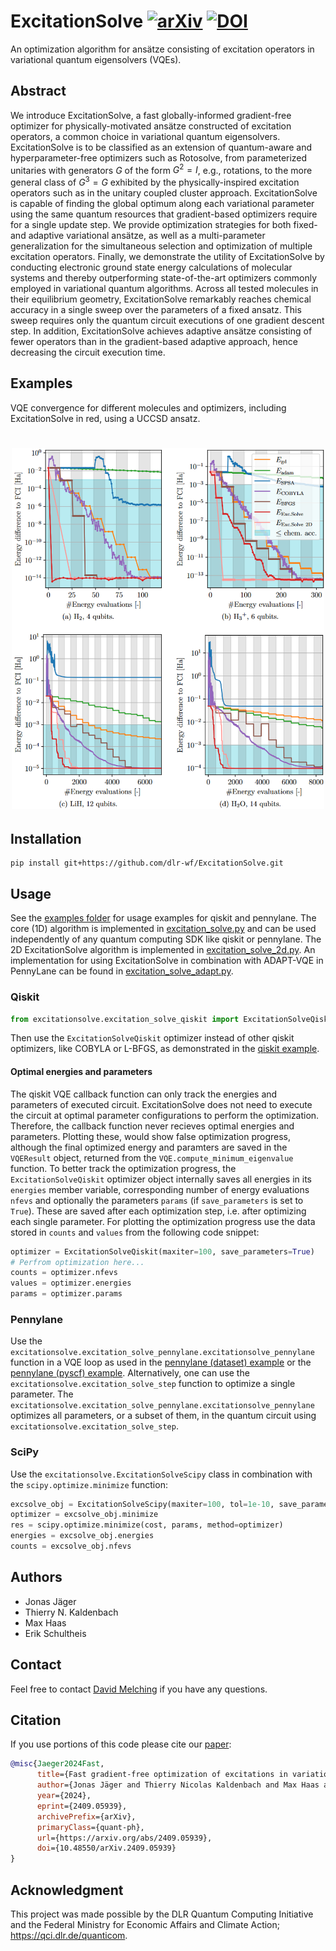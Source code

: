 # ExcitationSolve [![arXiv](https://img.shields.io/badge/arXiv-2409.05939-blue.svg?logo=arxiv&logoColor=white.svg)](https://arxiv.org/abs/2409.05939) [![DOI](https://zenodo.org/badge/958004975.svg)](https://doi.org/10.5281/zenodo.17457122)

An optimization algorithm for ansätze consisting of excitation operators in variational quantum eigensolvers (VQEs).

## Abstract
We introduce ExcitationSolve, a fast globally-informed gradient-free optimizer for physically-motivated ansätze constructed of excitation operators, a common choice in variational quantum eigensolvers. ExcitationSolve is to be classified as an extension of quantum-aware and hyperparameter-free optimizers such as Rotosolve, from parameterized unitaries with generators $G$ of the form $G^2=I$, e.g., rotations, to the more general class of $G^3=G$ exhibited by the physically-inspired excitation operators such as in the unitary coupled cluster approach. ExcitationSolve is capable of finding the global optimum along each variational parameter using the same quantum resources that gradient-based optimizers require for a single update step. We provide optimization strategies for both fixed- and adaptive variational ansätze, as well as a multi-parameter generalization for the simultaneous selection and optimization of multiple excitation operators. Finally, we demonstrate the utility of ExcitationSolve by conducting electronic ground state energy calculations of molecular systems and thereby outperforming state-of-the-art optimizers commonly employed in variational quantum algorithms. Across all tested molecules in their equilibrium geometry, ExcitationSolve remarkably reaches chemical accuracy in a single sweep over the parameters of a fixed ansatz. This sweep requires only the quantum circuit executions of one gradient descent step. In addition, ExcitationSolve achieves adaptive ansätze consisting of fewer operators than in the gradient-based adaptive approach, hence decreasing the circuit execution time.

## Examples
VQE convergence for different molecules and optimizers, including ExcitationSolve in red, using a UCCSD ansatz.
<h1>
<p align="center">
    <img src="assets/convergence_plots.png" alt="Convergence" width="500"/>
</p>
</h1>

## Installation
```
pip install git+https://github.com/dlr-wf/ExcitationSolve.git
```

## Usage
See the [examples folder](./examples/) for usage examples for qiskit and pennylane. The core (1D) algorithm is implemented in [excitation_solve.py](./excitationsolve/excitation_solve.py) and can be used independently of any quantum computing SDK like qiskit or pennylane. The 2D ExcitationSolve algorithm is implemented in [excitation_solve_2d.py](./excitationsolve/excitation_solve_2d.py). An implementation for using ExcitationSolve in combination with ADAPT-VQE in PennyLane can be found in [excitation_solve_adapt.py](./excitationsolve/excitation_solve_adapt.py).
### Qiskit 
```python
from excitationsolve.excitation_solve_qiskit import ExcitationSolveQiskit
```
Then use the `ExcitationSolveQiskit` optimizer instead of other qiskit optimizers, like COBYLA or L-BFGS, as demonstrated in the [qiskit example](./examples/main_qiskit.py).
#### Optimal energies and parameters
The qiskit VQE callback function can only track the energies and parameters of executed circuit. ExcitationSolve does not need to execute the circuit at optimal parameter configurations to perform the optimization. Therefore, the callback function never recieves optimal energies and parameters. Plotting these, would show false optimization progress, although the final optimized energy and paramters are saved in the `VQEResult` object, returned from the `VQE.compute_minimum_eigenvalue` function. To better track the optimization progress, the `ExcitationSolveQiskit` optimizer object internally saves all energies in its `energies` member variable, corresponding number of energy evaluations `nfevs` and optionally the parameters `params` (if `save_parameters` is set to `True`). These are saved after each optimization step, i.e. after optimizing each single parameter. For plotting the optimization progress use the data stored in `counts` and `values` from the following code snippet:
```python
optimizer = ExcitationSolveQiskit(maxiter=100, save_parameters=True)
# Perfrom optimization here...
counts = optimizer.nfevs
values = optimizer.energies
params = optimizer.params
```

### Pennylane
Use the `excitationsolve.excitation_solve_pennylane.excitationsolve_pennylane` function in a VQE loop as used in the [pennylane (dataset) example](./examples/main_pennylane.py) or the [pennylane (pyscf) example](./examples/main_pennylane_pyscf.py.py).
Alternatively, one can use the `excitationsolve.excitation_solve_step` function to optimize a single parameter. The `excitationsolve.excitation_solve_pennylane.excitationsolve_pennylane` optimizes all parameters, or a subset of them, in the quantum circuit using `excitationsolve.excitation_solve_step`.

### SciPy
Use the `excitationsolve.ExcitationSolveScipy` class in combination with the `scipy.optimize.minimize` function:
```python
excsolve_obj = ExcitationSolveScipy(maxiter=100, tol=1e-10, save_parameters=True)
optimizer = excsolve_obj.minimize
res = scipy.optimize.minimize(cost, params, method=optimizer)
energies = excsolve_obj.energies
counts = excsolve_obj.nfevs
```


## Authors
- Jonas Jäger
- Thierry N. Kaldenbach
- Max Haas
- Erik Schultheis

## Contact
Feel free to contact [David Melching](mailto:David.Melching@dlr.de) if you have any questions.

## Citation
If you use portions of this code please cite our [paper](https://arxiv.org/abs/2409.05939):
```bibtex
@misc{Jaeger2024Fast,
      title={Fast gradient-free optimization of excitations in variational quantum eigensolvers}, 
      author={Jonas Jäger and Thierry Nicolas Kaldenbach and Max Haas and Erik Schultheis},
      year={2024},
      eprint={2409.05939},
      archivePrefix={arXiv},
      primaryClass={quant-ph},
      url={https://arxiv.org/abs/2409.05939}, 
      doi={10.48550/arXiv.2409.05939}
}
```

## Acknowledgment
This project was made possible by the DLR Quantum Computing Initiative and the Federal Ministry for Economic Affairs and Climate Action; https://qci.dlr.de/quanticom.
